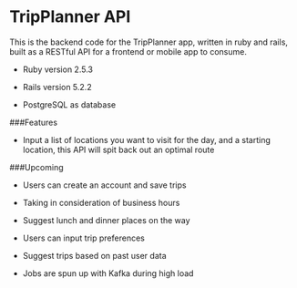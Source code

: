 # TripPlanner API

This is the backend code for the TripPlanner app, written in ruby and rails, built as a RESTful API for a frontend or mobile app to consume.

* Ruby version 2.5.3

* Rails version 5.2.2

* PostgreSQL as database

###Features

* Input a list of locations you want to visit for the day, and a starting location, this API will spit back out an optimal route


###Upcoming

* Users can create an account and save trips

* Taking in consideration of business hours

* Suggest lunch and dinner places on the way

* Users can input trip preferences

* Suggest trips based on past user data

* Jobs are spun up with Kafka during high load 